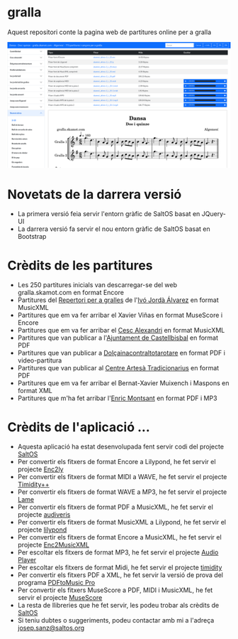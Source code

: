 # gralla
Aquest repositori conte la pagina web de partitures online per a gralla

![](https://raw.githubusercontent.com/josepsanzcamp/gralla/master/img/screenshot.png)

# Novetats de la darrera versió
- La primera versió feia servir l'entorn gràfic de SaltOS basat en JQuery-UI
- La darrera versió fa servir el nou entorn gràfic de SaltOS basat en Bootstrap

# Crèdits de les partitures
- Les 250 partitures inicials van descarregar-se del web gralla.skamot.com en format Encore
- Partitures del [Repertori per a gralles](https://www.ivojorda.com/partitures-per-a-gralla) de l'[Ivó Jordà Álvarez](https://www.ivojorda.com) en format MusicXML
- Partitures que em va fer arribar el Xavier Viñas en format MuseScore i Encore
- Partitures que em va fer arribar el [Cesc Alexandri](https://ca.wikipedia.org/wiki/Francesc_Alexandri_i_Muchart) en format MusicXML
- Partitures que van publicar a l'[Ajuntament de Castellbisbal](https://www.castellbisbal.cat/municipi-per-temes/3467-arxiu-municipal/difusio-publicacions-mostres-en-linia-i-recursos-dinteres/altres-publicacions-dinteres/musiques-de-castellbisbal-llibre-de-partitures-i-coreografies.html) en format PDF
- Partitures que van publicar a [Dolçainacontraltotarotare](https://www.facebook.com/groups/625663541575995) en format PDF i video-partitura
- Partitures que van publicar al [Centre Artesà Tradicionarius](http://www.tradicionarius.cat/ca/partitures) en format PDF
- Partitures que em va fer arribar el Bernat-Xavier Muixench i Maspons en format XML
- Partitures que m'ha fet arribar l'[Enric Montsant](http://enricmontsant.blogspot.com/) en format PDF i MP3

# Crèdits de l'aplicació ...
- Aquesta aplicació ha estat desenvolupada fent servir codi del projecte [SaltOS](https://www.saltos.org)
- Per convertir els fitxers de format Encore a Lilypond, he fet servir el projecte [Enc2ly](https://enc2ly.sourceforge.io/en/)
- Per convertir els fitxers de format MIDI a WAVE, he fet servir el projecte [Timidity++](http://timidity.sourceforge.net/)
- Per convertir els fitxers de format WAVE a MP3, he fet servir el projecte [Lame](https://lame.sourceforge.io/)
- Per convertir els fitxers de format PDF a MusicXML, he fet servir el projecte [audiveris](https://github.com/Audiveris/audiveris)
- Per convertir els fitxers de format MusicXML a Lilypond, he fet servir el projecte [lilypond](http://lilypond.org)
- Per convertir els fitxers de format Encore a MusicXML, he fet servir el projecte [Enc2MusicXML](https://github.com/lvinken/Enc2MusicXML)
- Per escoltar els fitxers de format MP3, he fet servir el projecte [Audio Player](https://osvaldas.info/audio-player-responsive-and-touch-friendly)
- Per escoltar els fitxers de format Midi, he fet servir el projecte [timidity](https://github.com/feross/timidity)
- Per convertir els fitxers PDF a XML, he fet servir la versió de prova del programa [PDFtoMusic Pro](https://www.myriad-online.com/en/products/pdftomusicpro.htm)
- Per convertir els fitxers MuseScore a PDF, MIDI i MusicXML, he fet servir el projecte [MuseScore](https://musescore.org/ca)
- La resta de llibreries que he fet servir, les podeu trobar als crèdits de [SaltOS](https://www.saltos.org)
- Si teniu dubtes o suggeriments, podeu contactar amb mi a l'adreça josep.sanz@saltos.org
